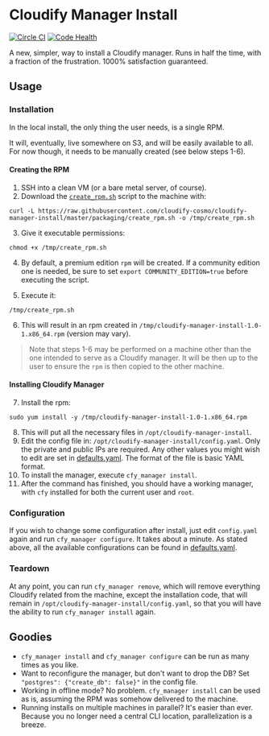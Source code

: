 # Cloudify Manager Install
[![Circle CI](https://circleci.com/gh/cloudify-cosmo/cloudify-manager-install/tree/master.svg?style=shield)](https://circleci.com/gh/cloudify-cosmo/cloudify-manager-install/tree/master)
[![Code Health](https://landscape.io/github/cloudify-cosmo/cloudify-manager-install/master/landscape.svg?style=flat)](https://landscape.io/github/cloudify-cosmo/cloudify-manager-install/master)

A new, simpler, way to install a Cloudify manager.
Runs in half the time, with a fraction of the frustration.
1000% satisfaction guaranteed.

## Usage
### Installation

In the local install, the only thing the user needs, is a single RPM.

It will, eventually, live somewhere on S3, and will be easily available
to all. For now though, it needs to be manually created (see below
steps 1-6).

#### Creating the RPM

1. SSH into a clean VM (or a bare metal server, of course).
2. Download the [`create_rpm.sh`](create_rpm.sh) script to the machine
with:

`curl -L https://raw.githubusercontent.com/cloudify-cosmo/cloudify-manager-install/master/packaging/create_rpm.sh -o /tmp/create_rpm.sh `

3. Give it executable permissions:

`chmod +x /tmp/create_rpm.sh`

4. By default, a premium edition `rpm` will be created. If a community
edition one is needed, be sure to set `export COMMUNITY_EDITION=true`
before executing the script.

5. Execute it:

`/tmp/create_rpm.sh`

6. This will result in an rpm created in `/tmp/cloudify-manager-install-1.0-1.x86_64.rpm` (version may vary).

> Note that steps 1-6 may be performed on a machine other than the one
intended to serve as a Cloudify manager. It will be then up to the user
to ensure the `rpm` is then copied to the other machine.

#### Installing Cloudify Manager

7. Install the rpm:

`sudo yum install -y /tmp/cloudify-manager-install-1.0-1.x86_64.rpm`

8. This will put all the necessary files in `/opt/cloudify-manager-install`.
9. Edit the config file in: `/opt/cloudify-manager-install/config.yaml`. Only
the private and public IPs are required. Any other values you might
wish to edit are set in [defaults.yaml](defaults.yaml). The format of
the file is basic YAML format.
10. To install the manager, execute  `cfy_manager install`.
11. After the command has finished, you should have a working manager,
with `cfy` installed for both the current user and `root`.

### Configuration
If you wish to change some configuration after install, just edit
`config.yaml` again and run `cfy_manager configure`. It takes about a minute.
As stated above, all the available configurations can be found in
[defaults.yaml](defaults.yaml).


### Teardown
At any point, you can run `cfy_manager remove`, which will remove everything
Cloudify related from the machine, except the installation code, that
will remain in `/opt/cloudify-manager-install/config.yaml`, so that you will
have the ability to run `cfy_manager install` again.


## Goodies
* `cfy_manager install` and `cfy_manager configure` can be run as many times as you like.
* Want to reconfigure the manager, but don't want to drop the DB?
Set `"postgres": {"create_db": false}"` in the config file.
* Working in offline mode? No problem. `cfy_manager install` can be used as is,
assuming the RPM was somehow delivered to the machine.
* Running installs on multiple machines in parallel? It's easier than
ever. Because you no longer need a central CLI location, parallelization
is a breeze.
